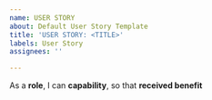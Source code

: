 ```yaml
---
name: USER STORY
about: Default User Story Template
title: 'USER STORY: <TITLE>'
labels: User Story
assignees: ''

---
```


As a **role**, I can **capability**, so that **received benefit**
